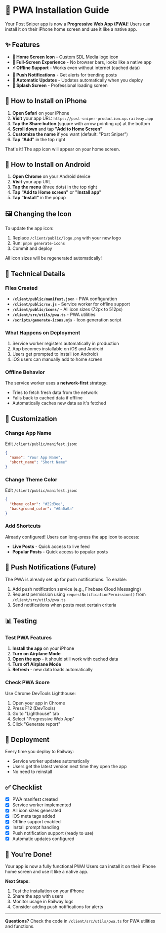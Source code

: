 # 📱 PWA Installation Guide

Your Post Sniper app is now a **Progressive Web App (PWA)**! Users can install it on their iPhone home screen and use it like a native app.

## ✨ Features

- **📱 Home Screen Icon** - Custom SDL Media logo icon
- **🚀 Full-Screen Experience** - No browser bars, looks like a native app
- **⚡ Offline Support** - Works even without internet (cached data)
- **🔔 Push Notifications** - Get alerts for trending posts
- **💾 Automatic Updates** - Updates automatically when you deploy
- **🎨 Splash Screen** - Professional loading screen

## 📲 How to Install on iPhone

1. **Open Safari** on your iPhone
2. **Visit** your app URL: `https://post-sniper-production.up.railway.app`
3. **Tap the Share button** (square with arrow pointing up) at the bottom
4. **Scroll down** and tap **"Add to Home Screen"**
5. **Customize the name** if you want (default: "Post Sniper")
6. **Tap "Add"** in the top right

That's it! The app icon will appear on your home screen.

## 🎯 How to Install on Android

1. **Open Chrome** on your Android device
2. **Visit** your app URL
3. **Tap the menu** (three dots) in the top right
4. **Tap "Add to Home screen"** or **"Install app"**
5. **Tap "Install"** in the popup

## 🖼️ Changing the Icon

To update the app icon:

1. Replace `/client/public/logo.png` with your new logo
2. Run: `pnpm generate-icons`
3. Commit and deploy

All icon sizes will be regenerated automatically!

## 🔧 Technical Details

### Files Created

- **`/client/public/manifest.json`** - PWA configuration
- **`/client/public/sw.js`** - Service worker for offline support
- **`/client/public/icons/`** - All icon sizes (72px to 512px)
- **`/client/src/utils/pwa.ts`** - PWA utilities
- **`/scripts/generate-icons.mjs`** - Icon generation script

### What Happens on Deployment

1. Service worker registers automatically in production
2. App becomes installable on iOS and Android
3. Users get prompted to install (on Android)
4. iOS users can manually add to home screen

### Offline Behavior

The service worker uses a **network-first** strategy:
- Tries to fetch fresh data from the network
- Falls back to cached data if offline
- Automatically caches new data as it's fetched

## 🎨 Customization

### Change App Name

Edit `/client/public/manifest.json`:
```json
{
  "name": "Your App Name",
  "short_name": "Short Name"
}
```

### Change Theme Color

Edit `/client/public/manifest.json`:
```json
{
  "theme_color": "#22d3ee",
  "background_color": "#0a0a0a"
}
```

### Add Shortcuts

Already configured! Users can long-press the app icon to access:
- **Live Posts** - Quick access to live feed
- **Popular Posts** - Quick access to popular posts

## 🔔 Push Notifications (Future)

The PWA is already set up for push notifications. To enable:

1. Add push notification service (e.g., Firebase Cloud Messaging)
2. Request permission using `requestNotificationPermission()` from `/client/src/utils/pwa.ts`
3. Send notifications when posts meet certain criteria

## 📊 Testing

### Test PWA Features

1. **Install the app** on your iPhone
2. **Turn on Airplane Mode**
3. **Open the app** - it should still work with cached data
4. **Turn off Airplane Mode**
5. **Refresh** - new data loads automatically

### Check PWA Score

Use Chrome DevTools Lighthouse:
1. Open your app in Chrome
2. Press F12 (DevTools)
3. Go to "Lighthouse" tab
4. Select "Progressive Web App"
5. Click "Generate report"

## 🚀 Deployment

Every time you deploy to Railway:
- Service worker updates automatically
- Users get the latest version next time they open the app
- No need to reinstall

## ✅ Checklist

- [x] PWA manifest created
- [x] Service worker implemented
- [x] All icon sizes generated
- [x] iOS meta tags added
- [x] Offline support enabled
- [x] Install prompt handling
- [x] Push notification support (ready to use)
- [x] Automatic updates configured

## 🎉 You're Done!

Your app is now a fully functional PWA! Users can install it on their iPhone home screen and use it like a native app.

**Next Steps:**
1. Test the installation on your iPhone
2. Share the app with users
3. Monitor usage in Railway logs
4. Consider adding push notifications for alerts

---

**Questions?** Check the code in `/client/src/utils/pwa.ts` for PWA utilities and functions.

